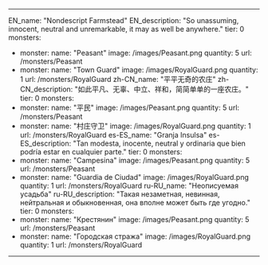 ---

EN_name: "Nondescript Farmstead"
EN_description: "So unassuming, innocent, neutral and unremarkable, it may as well be anywhere."
tier: 0
monsters:
  - monster:
    name: "Peasant"
    image: /images/Peasant.png
    quantity: 5
    url: /monsters/Peasant
  - monster:
    name: "Town Guard"
    image: /images/RoyalGuard.png
    quantity: 1
    url: /monsters/RoyalGuard
zh-CN_name: "平平无奇的农庄"
zh-CN_description: "如此平凡、无辜、中立、祥和，简简单单的一座农庄。"
tier: 0
monsters:
  - monster:
    name: "平民"
    image: /images/Peasant.png
    quantity: 5
    url: /monsters/Peasant
  - monster:
    name: "村庄守卫"
    image: /images/RoyalGuard.png
    quantity: 1
    url: /monsters/RoyalGuard
es-ES_name: "Granja Insulsa"
es-ES_description: "Tan modesta, inocente, neutral y ordinaria que bien podría estar en cualquier parte."
tier: 0
monsters:
  - monster:
    name: "Campesina"
    image: /images/Peasant.png
    quantity: 5
    url: /monsters/Peasant
  - monster:
    name: "Guardia de Ciudad"
    image: /images/RoyalGuard.png
    quantity: 1
    url: /monsters/RoyalGuard
ru-RU_name: "Неописуемая усадьба"
ru-RU_description: "Такая незаметная, невинная, нейтральная и обыкновенная, она вполне может быть где угодно."
tier: 0
monsters:
  - monster:
    name: "Крестянин"
    image: /images/Peasant.png
    quantity: 5
    url: /monsters/Peasant
  - monster:
    name: "Городская стража"
    image: /images/RoyalGuard.png
    quantity: 1
    url: /monsters/RoyalGuard
---